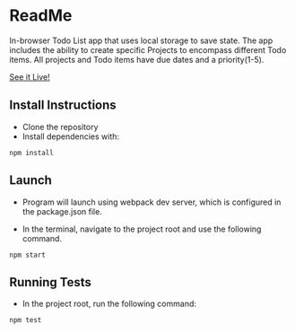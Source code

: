 # ReadMe

In-browser Todo List app that uses local storage to save state. The app includes the ability to create specific Projects to encompass different Todo items. All projects and Todo items have due dates and a priority(1-5).

[See it Live!](https://simple-todolist-app.glitch.me/) 

## Install Instructions

* Clone the repository
* Install dependencies with:

```
npm install
```
## Launch

* Program will launch using webpack dev server, which is configured in the package.json file.

* In the terminal, navigate to the project root and use the following command.
```
npm start
```
## Running Tests

* In the project root, run the following command:

```
npm test
```